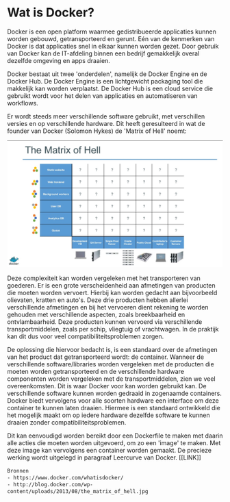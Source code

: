 # Wat is Docker?
Docker is een open platform waarmee gedistribueerde applicaties kunnen worden gebouwd, getransporteerd en gerunt. Eén van de kenmerken van Docker is dat applicaties snel in elkaar kunnen worden gezet. Door gebruik van Docker kan de IT-afdeling binnen een bedrijf gemakkelijk overal dezelfde omgeving en apps draaien.

Docker bestaat uit twee 'onderdelen', namelijk de Docker Engine en de Docker Hub. De Docker Engine is een lichtgewicht packaging tool die makkelijk kan worden verplaatst. De Docker Hub is een cloud service die gebruikt wordt voor het delen van applicaties en automatiseren van workflows.

Er wordt steeds meer verschillende software gebruikt, met verschillen versies en op verschillende hardware. Dit heeft geresulteerd in wat de founder van Docker (Solomon Hykes) de 'Matrix of Hell' noemt:

![Matrix of Hell](../../assets/the_matrix_of_hell.jpg "The Matrix of Hell")

Deze complexiteit kan worden vergeleken met het transporteren van goederen. Er is een grote verscheidenheid aan afmetingen van producten die moeten worden vervoert. Hierbij kan worden gedacht aan bijvoorbeeld olievaten, kratten en auto's. Deze drie producten hebben allerlei verschillende afmetingen en bij het vervoeren dient rekening te worden gehouden met verschillende aspecten, zoals breekbaarheid en ontvlambaarheid. Deze producten kunnen vervoerd via verschillende transportmiddelen, zoals per schip, vliegtuig of vrachtwagen. In de praktijk kan dit dus voor veel compatibiliteitsproblemen zorgen.

De oplossing die hiervoor bedacht is, is een standaard over de afmetingen van het product dat getransporteerd wordt: de container. Wanneer de verschillende software/libraries worden vergeleken met de producten die moeten worden getransporteerd en de verschillende hardware componenten worden vergeleken met de transportmiddelen, zien we veel overeenkomsten. Dit is waar Docker voor kan worden gebruikt kan. De verschillende software kunnen worden gedraaid in zogenaamde containers. Docker biedt vervolgens voor alle soorten hardware een interface om deze container te kunnen laten draaien. Hiermee is een standaard ontwikkeld die het mogelijk maakt om op iedere hardware dezelfde software te kunnen draaien zonder compatibiliteitsproblemen.

Dit kan eenvoudigd worden bereikt door een Dockerfile te maken met daarin alle acties die moeten worden uitgevoerd, om zo een 'image' te maken. Met deze image kan vervolgens een container worden gemaakt. De precieze werking wordt uitgelegd in paragraaf Leercurve van Docker. [[LINK]]


```
Bronnen
- https://www.docker.com/whatisdocker/
- http://blog.docker.com/wp-content/uploads/2013/08/the_matrix_of_hell.jpg
```
